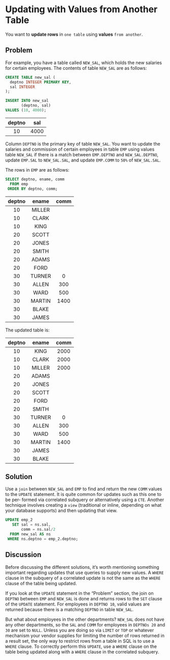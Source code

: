 # Updating with Values from Another Table

You want to **update rows** in `one table` using **values** `from another`.

## Problem

For example, you have a table called `NEW_SAL`, which holds the new salaries for certain employees. The contents of table `NEW_SAL` are as follows:

```SQL
CREATE TABLE new_sal (
  deptno INTEGER PRIMARY KEY,
  sal INTEGER
);

INSERT INTO new_sal
       (deptno, sal)
VALUES (10, 4000);
```

|deptno | sal|
|:-----:|:----:|
|    10 | 4000|

Column `DEPTNO` is the primary key of table `NEW_SAL`. You want to update the salaries and commission of certain employees in table `EMP` using values table `NEW_SAL` if there is a match between `EMP.DEPTNO` and `NEW_SAL.DEPTNO`, update `EMP.SAL` to `NEW_SAL.SAL`, and update `EMP.COMM` to `50%` of `NEW_SAL.SAL`.

The rows in `EMP` are as follows:

```SQL
SELECT deptno, ename, comm
  FROM emp
 ORDER BY deptno, comm;
```

|deptno | ename  | comm |
|:-----:|:-------:|:---:|
|    10 | MILLER ||
|    10 | CLARK  ||
|    10 | KING   ||
|    20 | SCOTT  ||
|    20 | JONES  ||
|    20 | SMITH  ||
|    20 | ADAMS  ||
|    20 | FORD   ||
|    30 | TURNER |    0|
|    30 | ALLEN  |  300|
|    30 | WARD   |  500|
|    30 | MARTIN | 1400|
|    30 | BLAKE  ||
|    30 | JAMES  ||

The updated table is:

|deptno | ename  | comm|
|:-----:|:------:|:-----:|
|    10 | KING   | 2000|
|    10 | CLARK  | 2000|
|    10 | MILLER | 2000|
|    20 | ADAMS  ||
|    20 | JONES  ||
|    20 | SCOTT  ||
|    20 | FORD   ||
|    20 | SMITH  ||
|    30 | TURNER |    0|
|    30 | ALLEN  |  300|
|    30 | WARD   |  500|
|    30 | MARTIN | 1400|
|    30 | JAMES  ||
|    30 | BLAKE  ||


## Solution

Use a `join` between `NEW_SAL` and `EMP` to find and return the new `COMM` values to the `UPDATE` statement. It is quite common for updates such as this one to be per‐ formed via correlated subquery or alternatively using a `CTE`. Another technique involves creating a `view` (traditional or inline, depending on what your database supports) and then updating that view.

```SQL
UPDATE emp_2
   SET sal = ns.sal,
       comm = ns.sal/2
  FROM new_sal AS ns
 WHERE ns.deptno = emp_2.deptno;  
```

## Discussion

Before discussing the different solutions, it’s worth mentioning something important regarding updates that use queries to supply new values. A `WHERE` clause in the subquery of a correlated update is not the same as the `WHERE` clause of the table being updated.

If you look at the `UPDATE` statement in the “Problem” section, the join on `DEPTNO` between `EMP` and `NEW_SAL` is done and returns rows to the `SET` clause of the `UPDATE` statement. For employees in `DEPTNO 10`, valid values are returned because there is a matching `DEPTNO` in table `NEW_SAL`.

But what about employees in the other departments? `NEW_SAL` does not have any other departments, so the `SAL` and `COMM` for employees in `DEPTNOs 20` and `30` are set to `NULL`. Unless you are doing so via `LIMIT` or `TOP` or whatever mechanism your vendor supplies for limiting the number of rows returned in a result set, the only way to restrict rows from a table in SQL is to use a `WHERE` clause. To correctly perform this `UPDATE`, use a `WHERE` clause on the table being updated along with a `WHERE` clause in the correlated subquery.
